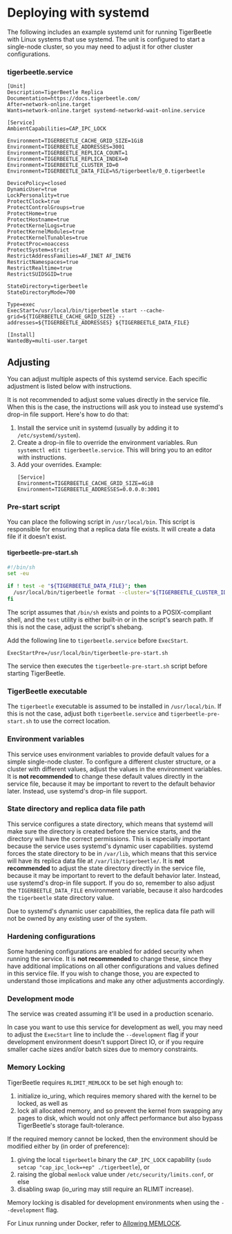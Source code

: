 # Deploying with systemd

The following includes an example systemd unit for running TigerBeetle with Linux systems that use
systemd. The unit is configured to start a single-node cluster, so you may need to adjust it for
other cluster configurations.

### **tigerbeetle.service**
```
[Unit]
Description=TigerBeetle Replica
Documentation=https://docs.tigerbeetle.com/
After=network-online.target
Wants=network-online.target systemd-networkd-wait-online.service

[Service]
AmbientCapabilities=CAP_IPC_LOCK

Environment=TIGERBEETLE_CACHE_GRID_SIZE=1GiB
Environment=TIGERBEETLE_ADDRESSES=3001
Environment=TIGERBEETLE_REPLICA_COUNT=1
Environment=TIGERBEETLE_REPLICA_INDEX=0
Environment=TIGERBEETLE_CLUSTER_ID=0
Environment=TIGERBEETLE_DATA_FILE=%S/tigerbeetle/0_0.tigerbeetle

DevicePolicy=closed
DynamicUser=true
LockPersonality=true
ProtectClock=true
ProtectControlGroups=true
ProtectHome=true
ProtectHostname=true
ProtectKernelLogs=true
ProtectKernelModules=true
ProtectKernelTunables=true
ProtectProc=noaccess
ProtectSystem=strict
RestrictAddressFamilies=AF_INET AF_INET6
RestrictNamespaces=true
RestrictRealtime=true
RestrictSUIDSGID=true

StateDirectory=tigerbeetle
StateDirectoryMode=700

Type=exec
ExecStart=/usr/local/bin/tigerbeetle start --cache-grid=${TIGERBEETLE_CACHE_GRID_SIZE} --addresses=${TIGERBEETLE_ADDRESSES} ${TIGERBEETLE_DATA_FILE}

[Install]
WantedBy=multi-user.target
```

## Adjusting

You can adjust multiple aspects of this systemd service.
Each specific adjustment is listed below with instructions.

It is not recommended to adjust some values directly in the service file.
When this is the case, the instructions will ask you to instead use systemd's drop-in file support.
Here's how to do that:

1. Install the service unit in systemd (usually by adding it to `/etc/systemd/system`).
2. Create a drop-in file to override the environment variables.
   Run `systemctl edit tigerbeetle.service`.
   This will bring you to an editor with instructions.
3. Add your overrides.
   Example:
   ```
   [Service]
   Environment=TIGERBEETLE_CACHE_GRID_SIZE=4GiB
   Environment=TIGERBEETLE_ADDRESSES=0.0.0.0:3001
   ```

### Pre-start script

You can place the following script in `/usr/local/bin`.
This script is responsible for ensuring that a replica data file exists.
It will create a data file if it doesn't exist.

#### **tigerbeetle-pre-start.sh**
```bash
#!/bin/sh
set -eu

if ! test -e "${TIGERBEETLE_DATA_FILE}"; then
  /usr/local/bin/tigerbeetle format --cluster="${TIGERBEETLE_CLUSTER_ID}" --replica="${TIGERBEETLE_REPLICA_INDEX}" --replica-count="${TIGERBEETLE_REPLICA_COUNT}" "${TIGERBEETLE_DATA_FILE}"
fi
```

The script assumes that `/bin/sh` exists and points to a POSIX-compliant shell, and the `test` utility is either built-in or in the script's search path.
If this is not the case, adjust the script's shebang.

Add the following line to `tigerbeetle.service` before `ExecStart`.

```
ExecStartPre=/usr/local/bin/tigerbeetle-pre-start.sh
```

The service then executes the `tigerbeetle-pre-start.sh` script before starting TigerBeetle.

### TigerBeetle executable

The `tigerbeetle` executable is assumed to be installed in `/usr/local/bin`.
If this is not the case, adjust both `tigerbeetle.service` and `tigerbeetle-pre-start.sh` to use the correct location.

### Environment variables

This service uses environment variables to provide default values for a simple single-node cluster.
To configure a different cluster structure, or a cluster with different values, adjust the values in the environment variables.
It is **not recommended** to change these default values directly in the service file, because it may be important to revert to the default behavior later.
Instead, use systemd's drop-in file support.

### State directory and replica data file path

This service configures a state directory, which means that systemd will make sure the directory is created before the service starts, and the directory will have the correct permissions.
This is especially important because the service uses systemd's dynamic user capabilities.
systemd forces the state directory to be in `/var/lib`, which means that this service will have its replica data file at `/var/lib/tigerbeetle/`.
It is **not recommended** to adjust the state directory directly in the service file, because it may be important to revert to the default behavior later.
Instead, use systemd's drop-in file support.
If you do so, remember to also adjust the `TIGERBEETLE_DATA_FILE` environment variable, because it also hardcodes the `tigerbeetle` state directory value.

Due to systemd's dynamic user capabilities, the replica data file path will not be owned by any existing user of the system.

### Hardening configurations

Some hardening configurations are enabled for added security when running the service.
It is **not recommended** to change these, since they have additional implications on all other configurations and values defined in this service file.
If you wish to change those, you are expected to understand those implications and make any other adjustments accordingly.

### Development mode

The service was created assuming it'll be used in a production scenario.

In case you want to use this service for development as well, you may need to adjust the `ExecStart` line to include the `--development` flag if your development environment doesn't support Direct IO, or if you require smaller cache sizes and/or batch sizes due to memory constraints.

### Memory Locking

TigerBeetle requires `RLIMIT_MEMLOCK` to be set high enough to:

1. initialize io_uring, which requires memory shared with the kernel to be locked, as well as
2. lock all allocated memory, and so prevent the kernel from swapping any pages to disk, which would not only affect performance but also bypass TigerBeetle's storage fault-tolerance.

If the required memory cannot be locked, then the environment should be modified either by (in order of preference):

1. giving the local `tigerbeetle` binary the `CAP_IPC_LOCK` capability (`sudo setcap "cap_ipc_lock=+ep" ./tigerbeetle`), or
2. raising the global `memlock` value under `/etc/security/limits.conf`, or else
3. disabling swap (io_uring may still require an RLIMIT increase).

Memory locking is disabled for development environments when using the `--development` flag.

For Linux running under Docker, refer to [Allowing MEMLOCK](./docker.md#allowing-memlock).
